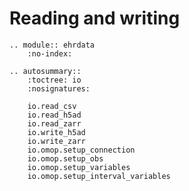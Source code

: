 # Reading and writing

```{eval-rst}
.. module:: ehrdata
    :no-index:
```

```{eval-rst}
.. autosummary::
    :toctree: io
    :nosignatures:

    io.read_csv
    io.read_h5ad
    io.read_zarr
    io.write_h5ad
    io.write_zarr
    io.omop.setup_connection
    io.omop.setup_obs
    io.omop.setup_variables
    io.omop.setup_interval_variables

```

